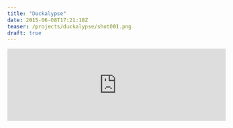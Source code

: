 ```yaml
---
title: "Duckalypse"
date: 2015-06-08T17:21:18Z
teaser: /projects/duckalypse/shot001.png
draft: true
---
```


<iframe src="https://itch.io/embed/57050?bg_color=bdd6bd&amp;fg_color=2a3828&amp;link_color=8c4f4f&amp;border_color=4b5848" width="100%" height="167" frameborder="0"><a href="https://klockenschooster.itch.io/duckalypse">Duckalypse by klockenschooster</a></iframe>
